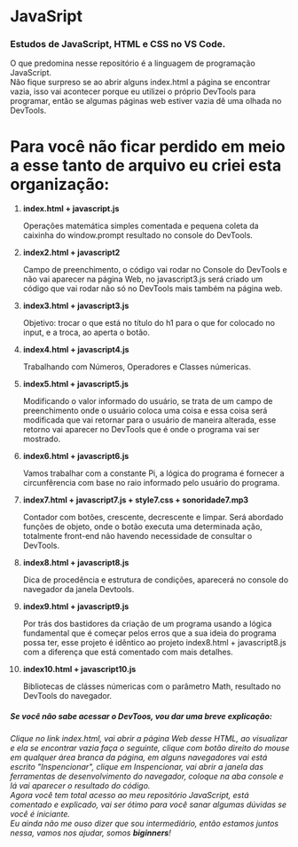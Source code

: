 # JavaSript
 <h3>Estudos de JavaScript, HTML e CSS no VS Code.</h3>
 O que predomina nesse repositório é a linguagem de programação JavaScript.<br>
 Não fique surpreso se ao abrir alguns index.html a página se encontrar vazia, isso vai acontecer porque eu utilizei o próprio DevTools para programar, então se algumas páginas web estiver vazia dê uma olhada no DevTools.<br>
 <h1>Para você não ficar perdido em meio a esse tanto de arquivo eu criei esta organização:</h1>
 
<ol>
  <li>
    <strong>index.html + javascript.js</strong>
    <p>Operações matemática simples comentada e pequena coleta da caixinha do window.prompt resultado no console do DevTools.</p>
  </li>
  <li>
    <strong>index2.html + javascript2</strong>
    <p>Campo de preenchimento, o código vai rodar no Console do DevTools e não vai aparecer na página Web, no javascript3.js será criado um código que vai rodar não só no DevTools mais também na página web.</p>
  </li>
  <li>
    <strong>index3.html + javascript3.js</strong>
    <p>Objetivo: trocar o que está no título do h1 para o que for colocado no input, e a troca, ao aperta o botão.</p>
  </li>
  <li>
    <strong>index4.html + javascript4.js</strong>
    <p>Trabalhando com Números, Operadores e Classes númericas.</p>
  </li>
  <li>
    <strong>index5.html + javascript5.js</strong>
    <p>Modificando o valor informado do usuário, se trata de um campo de preenchimento onde o usuário coloca uma coisa e essa coisa será modificada que vai retornar para o usuário de maneira alterada, esse retorno vai aparecer no DevTools que é onde o programa vai ser mostrado.</p>
  </li>
  <li>
    <strong>index6.html + javascript6.js</strong>
    <p>Vamos trabalhar com a constante Pi, a lógica do programa é fornecer a circunfêrencia com base no raio informado pelo usuário do programa.</p>
  </li>
  <li>
    <strong>index7.html + javascript7.js + style7.css + sonoridade7.mp3</strong>
    <p>Contador com botões, crescente, decrescente e limpar. Será abordado funções de objeto, onde o botão executa uma determinada ação, totalmente front-end não havendo necessidade de consultar o DevTools.</p>
  </li>
  <li>
    <strong>index8.html + javascript8.js</strong>
    <p>Dica de procedência e estrutura de condições, aparecerá no console do navegador da janela Devtools.</p>
  </li>
  <li>
    <strong>index9.html + javascript9.js</strong>
    <p>Por trás dos bastidores da criação de um programa usando a lógica fundamental que é começar pelos erros que a sua ideia do programa possa ter, esse projeto é idêntico ao projeto index8.html + javascript8.js com a diferença que está comentado com mais detalhes.</p>
  </li>
  <li>
    <strong>index10.html + javascript10.js</strong>
    <p>Bibliotecas de clásses númericas com o parâmetro Math, resultado no DevTools do navegador.</p>
  </li>
</ol>

 
 <h5>Se você não sabe acessar o DevToos, vou dar uma breve explicação:</h5> <p><i>Clique no link index.html, vai abrir a página Web desse HTML, ao visualizar e ela se encontrar vazia faça o seguinte, clique com botão direito do mouse em qualquer área branca da página, em alguns navegadores vai está escrito "Inspencionar", clique em Inspencionar, vai abrir a janela das ferramentas de desenvolvimento do navegador, coloque na aba console e lá vai aparecer o resultado do código.<br>
 Agora você tem total acesso ao meu repositório JavaScript, está comentado e explicado, vai ser ótimo para você sanar algumas dúvidas se você é iniciante.<br>
 Eu ainda não me ouso dizer que sou intermediário, então estamos juntos nessa, vamos nos ajudar, somos <strong>biginners</strong>!</i></p>




